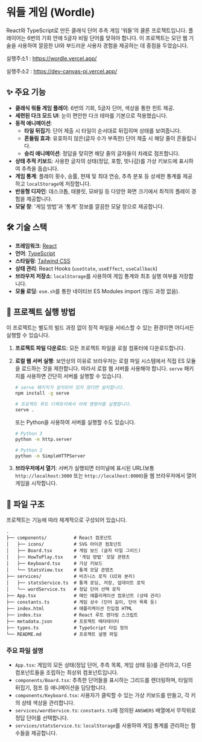 # 워들 게임 (Wordle)

React와 TypeScript로 만든 클래식 단어 추측 게임 '워들'의 클론 프로젝트입니다. 플레이어는 6번의 기회 안에 5글자 비밀 단어를 맞혀야 합니다. 이 프로젝트는 모던 웹 기술을 사용하여 깔끔한 UI와 부드러운 사용자 경험을 제공하는 데 중점을 두었습니다.

실행주소1 : https://wordle.vercel.app/

실행주소2 : https://dev-canvas-pi.vercel.app/

## ✨ 주요 기능

- **클래식 워들 게임 플레이**: 6번의 기회, 5글자 단어, 색상을 통한 힌트 제공.
- **세련된 다크 모드 UI**: 눈이 편안한 다크 테마를 기본으로 적용했습니다.
- **동적 애니메이션**:
  - **타일 뒤집기**: 단어 제출 시 타일이 순서대로 뒤집히며 상태를 보여줍니다.
  - **흔들림 효과**: 유효하지 않은(글자 수가 부족한) 단어 제출 시 해당 줄이 흔들립니다.
  - **승리 애니메이션**: 정답을 맞히면 해당 줄의 글자들이 차례로 점프합니다.
- **상태 추적 키보드**: 사용한 글자의 상태(정답, 포함, 빗나감)를 가상 키보드에 표시하여 추측을 돕습니다.
- **게임 통계**: 플레이 횟수, 승률, 현재 및 최대 연승, 추측 분포 등 상세한 통계를 제공하고 `localStorage`에 저장합니다.
- **반응형 디자인**: 데스크톱, 태블릿, 모바일 등 다양한 화면 크기에서 최적의 플레이 경험을 제공합니다.
- **모달 창**: '게임 방법'과 '통계' 정보를 깔끔한 모달 창으로 제공합니다.

## 🛠️ 기술 스택

- **프레임워크**: [React](https://react.dev/)
- **언어**: [TypeScript](https://www.typescriptlang.org/)
- **스타일링**: [Tailwind CSS](https://tailwindcss.com/)
- **상태 관리**: React Hooks (`useState`, `useEffect`, `useCallback`)
- **브라우저 저장소**: `localStorage`를 사용하여 게임 통계와 최초 실행 여부를 저장합니다.
- **모듈 로딩**: `esm.sh`를 통한 네이티브 ES Modules import (빌드 과정 없음).

## 🚀 프로젝트 실행 방법

이 프로젝트는 별도의 빌드 과정 없이 정적 파일을 서비스할 수 있는 환경이면 어디서든 실행할 수 있습니다.

1.  **프로젝트 파일 다운로드**:
    모든 프로젝트 파일을 로컬 컴퓨터에 다운로드합니다.

2.  **로컬 웹 서버 실행**:
    보안상의 이유로 브라우저는 로컬 파일 시스템에서 직접 ES 모듈을 로드하는 것을 제한합니다. 따라서 로컬 웹 서버를 사용해야 합니다. `serve` 패키지를 사용하면 간단히 서버를 실행할 수 있습니다.

    ```bash
    # serve 패키지가 설치되어 있지 않다면 설치합니다.
    npm install -g serve

    # 프로젝트 루트 디렉토리에서 아래 명령어를 실행합니다.
    serve .
    ```

    또는 Python을 사용하여 서버를 실행할 수도 있습니다.
    ```bash
    # Python 3
    python -m http.server

    # Python 2
    python -m SimpleHTTPServer
    ```

3.  **브라우저에서 열기**:
    서버가 실행되면 터미널에 표시된 URL(보통 `http://localhost:3000` 또는 `http://localhost:8000`)을 웹 브라우저에서 열어 게임을 시작합니다.

## 📁 파일 구조

프로젝트는 기능에 따라 체계적으로 구성되어 있습니다.

```
.
├── components/          # React 컴포넌트
│   ├── icons/           # SVG 아이콘 컴포넌트
│   ├── Board.tsx        # 게임 보드 (글자 타일 그리드)
│   ├── HowToPlay.tsx    # '게임 방법' 모달 콘텐츠
│   ├── Keyboard.tsx     # 가상 키보드
│   └── StatsView.tsx    # 통계 모달 콘텐츠
├── services/            # 비즈니스 로직 (UI와 분리)
│   ├── statsService.ts  # 통계 로딩, 저장, 업데이트 로직
│   └── wordService.ts   # 정답 단어 선택 로직
├── App.tsx              # 메인 애플리케이션 컴포넌트 (상태 관리)
├── constants.ts         # 게임 상수 (단어 길이, 단어 목록 등)
├── index.html           # 애플리케이션 진입점 HTML
├── index.tsx            # React 루트 렌더링 스크립트
├── metadata.json        # 프로젝트 메타데이터
├── types.ts             # TypeScript 타입 정의
└── README.md            # 프로젝트 설명 파일
```

### 주요 파일 설명

-   `App.tsx`: 게임의 모든 상태(정답 단어, 추측 목록, 게임 상태 등)를 관리하고, 다른 컴포넌트들을 조립하는 최상위 컴포넌트입니다.
-   `components/Board.tsx`: 추측한 단어들을 표시하는 그리드를 렌더링하며, 타일의 뒤집기, 점프 등 애니메이션을 담당합니다.
-   `components/Keyboard.tsx`: 사용자가 클릭할 수 있는 가상 키보드를 만들고, 각 키의 상태 색상을 관리합니다.
-   `services/wordService.ts`: `constants.ts`에 정의된 `ANSWERS` 배열에서 무작위로 정답 단어를 선택합니다.
-   `services/statsService.ts`: `localStorage`를 사용하여 게임 통계를 관리하는 함수들을 제공합니다.
